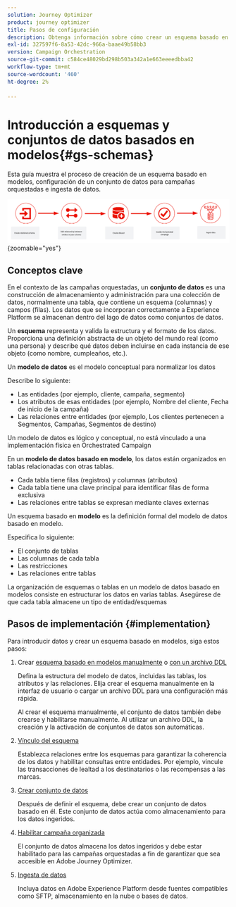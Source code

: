 ```yaml
---
solution: Journey Optimizer
product: journey optimizer
title: Pasos de configuración
description: Obtenga información sobre cómo crear un esquema basado en modelos en Adobe Experience Platform cargando un DDL
exl-id: 327597f6-8a53-42dc-966a-baae49b58bb3
version: Campaign Orchestration
source-git-commit: c584ce48029bd298b503a342a1e663eeeedbba42
workflow-type: tm+mt
source-wordcount: '460'
ht-degree: 2%

---
```



# Introducción a esquemas y conjuntos de datos basados en modelos{#gs-schemas}

Esta guía muestra el proceso de creación de un esquema basado en modelos, configuración de un conjunto de datos para campañas orquestadas e ingesta de datos.

![esquema](assets/do-not-localize/schema_admin.png){zoomable="yes"}

## Conceptos clave

En el contexto de las campañas orquestadas, un **conjunto de datos** es una construcción de almacenamiento y administración para una colección de datos, normalmente una tabla, que contiene un esquema (columnas) y campos (filas). Los datos que se incorporan correctamente a Experience Platform se almacenan dentro del lago de datos como conjuntos de datos.

Un **esquema** representa y valida la estructura y el formato de los datos. Proporciona una definición abstracta de un objeto del mundo real (como una persona) y describe qué datos deben incluirse en cada instancia de ese objeto (como nombre, cumpleaños, etc.).

Un **modelo de datos** es el modelo conceptual para normalizar los datos

Describe lo siguiente:

* Las entidades (por ejemplo, cliente, campaña, segmento)
* Los atributos de esas entidades (por ejemplo, Nombre del cliente, Fecha de inicio de la campaña)
* Las relaciones entre entidades (por ejemplo, Los clientes pertenecen a Segmentos, Campañas, Segmentos de destino)

Un modelo de datos es lógico y conceptual, no está vinculado a una implementación física en Orchestrated Campaign

En un **modelo de datos basado en modelo**, los datos están organizados en tablas relacionadas con otras tablas.

* Cada tabla tiene filas (registros) y columnas (atributos)
* Cada tabla tiene una clave principal para identificar filas de forma exclusiva
* Las relaciones entre tablas se expresan mediante claves externas

Un esquema basado en **modelo** es la definición formal del modelo de datos basado en modelo.

Especifica lo siguiente:

* El conjunto de tablas
* Las columnas de cada tabla
* Las restricciones
* Las relaciones entre tablas

La organización de esquemas o tablas en un modelo de datos basado en modelos consiste en estructurar los datos en varias tablas. Asegúrese de que cada tabla almacene un tipo de entidad/esquemas

## Pasos de implementación {#implementation}

Para introducir datos y crear un esquema basado en modelos, siga estos pasos:

1. Crear [esquema basado en modelos manualmente](manual-schema.md) o [con un archivo DDL](file-upload-schema.md)

   Defina la estructura del modelo de datos, incluidas las tablas, los atributos y las relaciones. Elija crear el esquema manualmente en la interfaz de usuario o cargar un archivo DDL para una configuración más rápida.

   Al crear el esquema manualmente, el conjunto de datos también debe crearse y habilitarse manualmente. Al utilizar un archivo DDL, la creación y la activación de conjuntos de datos son automáticas.

1. [Vínculo del esquema](file-upload-schema.md)

   Establezca relaciones entre los esquemas para garantizar la coherencia de los datos y habilitar consultas entre entidades. Por ejemplo, vincule las transacciones de lealtad a los destinatarios o las recompensas a las marcas.

1. [Crear conjunto de datos](manual-schema.md#dataset)

   Después de definir el esquema, debe crear un conjunto de datos basado en él. Este conjunto de datos actúa como almacenamiento para los datos ingeridos.

1. [Habilitar campaña organizada](manual-schema.md#enable)

   El conjunto de datos almacena los datos ingeridos y debe estar habilitado para las campañas orquestadas a fin de garantizar que sea accesible en Adobe Journey Optimizer.

1. [Ingesta de datos](ingest-data.md)

   Incluya datos en Adobe Experience Platform desde fuentes compatibles como SFTP, almacenamiento en la nube o bases de datos.

